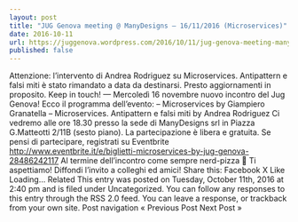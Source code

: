 ```yaml
---
layout: post
title: "JUG Genova meeting @ ManyDesigns – 16/11/2016 (Microservices)"
date: 2016-10-11
url: https://juggenova.wordpress.com/2016/10/11/jug-genova-meeting-manydesigns-16112016-microservices/
published: false 
---
```


Attenzione: l’intervento di Andrea Rodriguez su Microservices. Antipattern e falsi miti è stato rimandato a data da destinarsi. Presto aggiornamenti in proposito. Keep in touch! — Mercoledì 16 novembre nuovo incontro del Jug Genova! Ecco il programma dell’evento: – Microservices by Giampiero Granatella – Microservices. Antipattern e falsi miti by Andrea Rodriguez Ci vedremo alle ore 18.30 presso la sede di ManyDesigns srl in Piazza G.Matteotti 2/11B (sesto piano). La partecipazione è libera e gratuita. Se pensi di partecipare, registrati su Eventbrite http://www.eventbrite.it/e/biglietti-microservices-by-jug-genova-28486242117 Al termine dell’incontro come sempre nerd-pizza 🙂 Ti aspettiamo! Diffondi l’invito a colleghi ed amici! Share this: Facebook X Like Loading... Related This entry was posted on Tuesday, October 11th, 2016 at 2:40 pm and is filed under Uncategorized. You can follow any responses to this entry through the RSS 2.0 feed. You can leave a response, or trackback from your own site. Post navigation « Previous Post Next Post »
